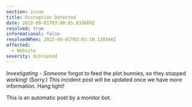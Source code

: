 ```yaml
---
section: issue
title: Disruption Detected
date: 2022-09-01T03:00:05.832689Z
resolved: true
informational: false
resolvedWhen: 2022-09-01T03:01:10.130346Z
affected:
  - Website
severity: disrupted
---
```

*Investigating* - _Someone_ forgot to feed the plot bunnies, so they stopped working! (Sorry.) This incident post will be updated once we have more information. Hang tight!

This is an automatic post by a monitor bot.
        